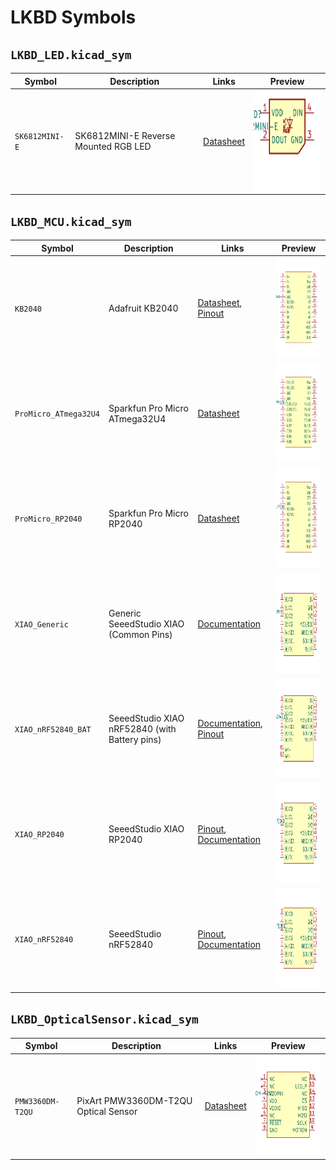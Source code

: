 <!-- This file is generated using `scripts/gen-sym-doc.py`, do not edit manually. -->
<!-- markdownlint-disable MD045 MD033 -->
# LKBD Symbols

## `LKBD_LED.kicad_sym`

| Symbol         | Description                          | Links                                                                                        | Preview                                                                                            |
|----------------|--------------------------------------|----------------------------------------------------------------------------------------------|----------------------------------------------------------------------------------------------------|
| `SK6812MINI-E` | SK6812MINI-E Reverse Mounted RGB LED | [Datasheet](https://cdn-shop.adafruit.com/product-files/4960/4960_SK6812MINI-E_REV02_EN.pdf) | <img src="../output/symbols/LKBD_LED.kicad_sym/SK6812MINI-E_unit1.svg" width="160" height="160" /> |

## `LKBD_MCU.kicad_sym`

| Symbol                | Description                                   | Links                                                                                                                                                                                                  | Preview                                                                                                   |
|-----------------------|-----------------------------------------------|--------------------------------------------------------------------------------------------------------------------------------------------------------------------------------------------------------|-----------------------------------------------------------------------------------------------------------|
| `KB2040`              | Adafruit KB2040                               | [Datasheet](https://cdn-learn.adafruit.com/downloads/pdf/adafruit-kb2040.pdf), [Pinout](https://raw.githubusercontent.com/adafruit/Adafruit-KB2040-PCB/refs/heads/main/Adafruit%20KB2040%20Pinout.pdf) | <img src="../output/symbols/LKBD_MCU.kicad_sym/KB2040_unit1.svg" width="160" height="160" />              |
| `ProMicro_ATmega32U4` | Sparkfun Pro Micro ATmega32U4                 | [Datasheet](https://cdn.sparkfun.com/datasheets/Dev/Arduino/Boards/ProMicro16MHzv1.pdf)                                                                                                                | <img src="../output/symbols/LKBD_MCU.kicad_sym/ProMicro_ATmega32U4_unit1.svg" width="160" height="160" /> |
| `ProMicro_RP2040`     | Sparkfun Pro Micro RP2040                     | [Datasheet](https://cdn.sparkfun.com/assets/e/2/7/6/b/ProMicroRP2040_Graphical_Datasheet.pdf)                                                                                                          | <img src="../output/symbols/LKBD_MCU.kicad_sym/ProMicro_RP2040_unit1.svg" width="160" height="160" />     |
| `XIAO_Generic`        | Generic SeeedStudio XIAO (Common Pins)        | [Documentation](https://wiki.seeedstudio.com/SeeedStudio_XIAO_Series_Introduction/)                                                                                                                    | <img src="../output/symbols/LKBD_MCU.kicad_sym/XIAO_Generic_unit1.svg" width="160" height="160" />        |
| `XIAO_nRF52840_BAT`   | SeeedStudio XIAO nRF52840 (with Battery pins) | [Documentation](https://wiki.seeedstudio.com/XIAO_BLE/), [Pinout](https://files.seeedstudio.com/wiki/XIAO-BLE/pinout2.png)                                                                             | <img src="../output/symbols/LKBD_MCU.kicad_sym/XIAO_nRF52840_BAT_unit1.svg" width="160" height="160" />   |
| `XIAO_RP2040`         | SeeedStudio XIAO RP2040                       | [Pinout](https://files.seeedstudio.com/wiki/XIAO-RP2040/img/xinpin.jpg), [Documentation](https://wiki.seeedstudio.com/XIAO-RP2040/)                                                                    | <img src="../output/symbols/LKBD_MCU.kicad_sym/XIAO_RP2040_unit1.svg" width="160" height="160" />         |
| `XIAO_nRF52840`       | SeeedStudio nRF52840                          | [Pinout](https://files.seeedstudio.com/wiki/XIAO-BLE/pinout2.png), [Documentation](https://wiki.seeedstudio.com/XIAO_BLE/)                                                                             | <img src="../output/symbols/LKBD_MCU.kicad_sym/XIAO_nRF52840_unit1.svg" width="160" height="160" />       |

## `LKBD_OpticalSensor.kicad_sym`

| Symbol           | Description                          | Links                                                                                                   | Preview                                                                                                        |
|------------------|--------------------------------------|---------------------------------------------------------------------------------------------------------|----------------------------------------------------------------------------------------------------------------|
| `PMW3360DM-T2QU` | PixArt PMW3360DM-T2QU Optical Sensor | [Datasheet](https://www.epsglobal.com/Media-Library/EPSGlobal/Products/files/pixart/PMW3360DM-T2QU.pdf) | <img src="../output/symbols/LKBD_OpticalSensor.kicad_sym/PMW3360DM-T2QU_unit1.svg" width="160" height="160" /> |
